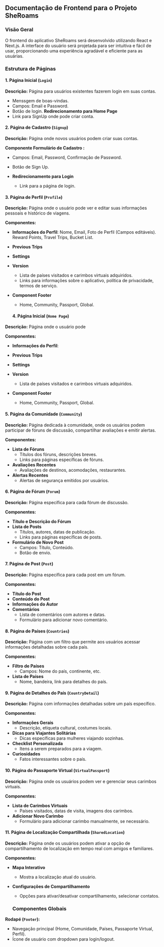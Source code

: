 ## Documentação de Frontend para o Projeto SheRoams

### Visão Geral

O frontend do aplicativo SheRoams será desenvolvido utilizando React e Next.js. A interface do usuário será projetada para ser intuitiva e fácil de usar, proporcionando uma experiência agradável e eficiente para as usuárias. 

### Estrutura de Páginas


#### 1. Página Inicial (`Login`)

**Descrição:** Página para usuários existentes fazerem login em suas contas.

  - Menssgem de boas-vindas.
  - Campos: Email e Password.
  - Botão de login. **Redirecionamento para Home Page**
  - Link para SignUp onde pode criar conta.

#### 2. Página de Cadastro (`Signup`)

**Descrição:** Página onde novos usuários podem criar suas contas.

**Componente Formulário de Cadastro :**

  - Campos: Email, Password, Confirmação de Password.
  - Botão de Sign Up.
  
- **Redirecionamento para Login**
  - Link para a página de login.

#### 3. Página de Perfil (`Profile`)

**Descrição:** Página onde o usuário pode ver e editar suas informações pessoais e histórico de viagens.

**Componentes:**
- **Informações do Perfil**: Nome, Email, Foto de Perfil (Campos editáveis). Reward Points, Travel Trips, Bucket List.
- **Previous Trips**
- **Settings**  
- **Version**
  - Lista de países visitados e carimbos virtuais adquiridos.
  - Links para informações sobre o aplicativo, política de privacidade, termos de serviço.


- **Component Footer**
  - Home, Community, Passport, Global.


  #### 4. Página Inicial (`Home Page`)

**Descrição:** Página onde o usuário pode 

**Componentes:**
- **Informações do Perfil**:
- **Previous Trips**
- **Settings**  
- **Version**

  - Lista de países visitados e carimbos virtuais adquiridos.


- **Component Footer**
  - Home, Community, Passport, Global.


#### 5. Página da Comunidade (`Community`)

**Descrição:** Página dedicada à comunidade, onde os usuários podem participar de fóruns de discussão, compartilhar avaliações e emitir alertas.

**Componentes:**
- **Lista de Fóruns**
  - Títulos dos fóruns, descrições breves.
  - Links para páginas específicas de fóruns.
- **Avaliações Recentes**
  - Avaliações de destinos, acomodações, restaurantes.
- **Alertas Recentes**
  - Alertas de segurança emitidos por usuários.

#### 6. Página de Fórum (`Forum`)

**Descrição:** Página específica para cada fórum de discussão.

**Componentes:**
- **Título e Descrição do Fórum**
- **Lista de Posts**
  - Títulos, autores, datas de publicação.
  - Links para páginas específicas de posts.
- **Formulário de Novo Post**
  - Campos: Título, Conteúdo.
  - Botão de envio.

#### 7. Página de Post (`Post`)

**Descrição:** Página específica para cada post em um fórum.

**Componentes:**
- **Título do Post**
- **Conteúdo do Post**
- **Informações do Autor**
- **Comentários**
  - Lista de comentários com autores e datas.
  - Formulário para adicionar novo comentário.

#### 8. Página de Países (`Countries`)

**Descrição:** Página com um filtro que permite aos usuários acessar informações detalhadas sobre cada país.

**Componentes:**
- **Filtro de Países**
  - Campos: Nome do país, continente, etc.
- **Lista de Países**
  - Nome, bandeira, link para detalhes do país.

#### 9. Página de Detalhes do País (`CountryDetail`)

**Descrição:** Página com informações detalhadas sobre um país específico.

**Componentes:**
- **Informações Gerais**
  - Descrição, etiqueta cultural, costumes locais.
- **Dicas para Viajantes Solitárias**
  - Dicas específicas para mulheres viajando sozinhas.
- **Checklist Personalizada**
  - Itens a serem preparados para a viagem.
- **Curiosidades**
  - Fatos interessantes sobre o país.

#### 10. Página do Passaporte Virtual (`VirtualPassport`)

**Descrição:** Página onde os usuários podem ver e gerenciar seus carimbos virtuais.

**Componentes:**
- **Lista de Carimbos Virtuais**
  - Países visitados, datas de visita, imagens dos carimbos.
- **Adicionar Novo Carimbo**
  - Formulário para adicionar carimbo manualmente, se necessário.

#### 11. Página de Localização Compartilhada (`SharedLocation`)

**Descrição:** Página onde os usuários podem ativar a opção de compartilhamento de localização em tempo real com amigos e familiares.

**Componentes:**
- **Mapa Interativo**
  - Mostra a localização atual do usuário.
- **Configurações de Compartilhamento**
  - Opções para ativar/desativar compartilhamento, selecionar contatos.

  ### Componentes Globais

**Rodapé (`Footer`):**
- Navegação principal (Home, Comunidade, Países, Passaporte Virtual, Perfil).
- Ícone de usuário com dropdown para login/logout.




